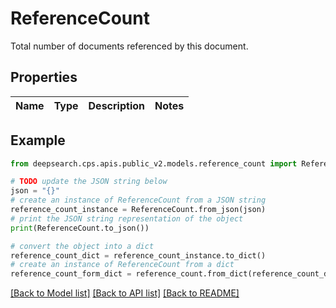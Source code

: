 # ReferenceCount

Total number of documents referenced by this document.

## Properties

Name | Type | Description | Notes
------------ | ------------- | ------------- | -------------

## Example

```python
from deepsearch.cps.apis.public_v2.models.reference_count import ReferenceCount

# TODO update the JSON string below
json = "{}"
# create an instance of ReferenceCount from a JSON string
reference_count_instance = ReferenceCount.from_json(json)
# print the JSON string representation of the object
print(ReferenceCount.to_json())

# convert the object into a dict
reference_count_dict = reference_count_instance.to_dict()
# create an instance of ReferenceCount from a dict
reference_count_form_dict = reference_count.from_dict(reference_count_dict)
```
[[Back to Model list]](../README.md#documentation-for-models) [[Back to API list]](../README.md#documentation-for-api-endpoints) [[Back to README]](../README.md)


